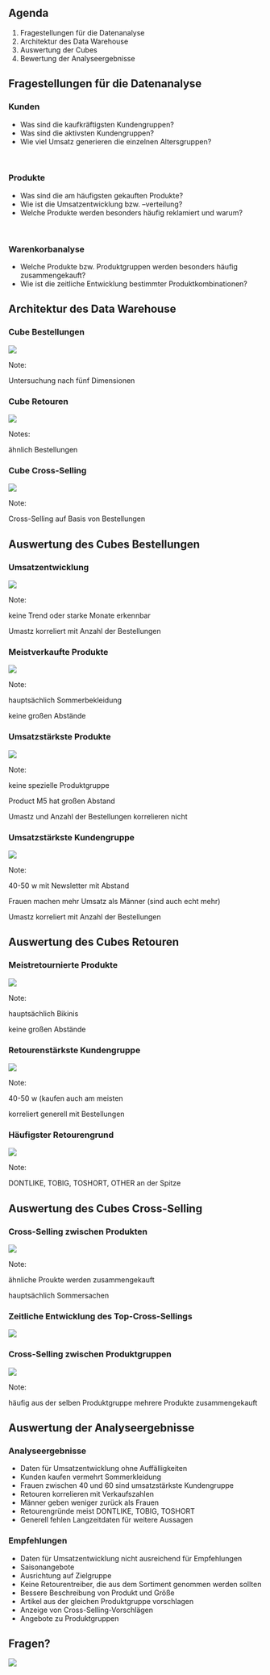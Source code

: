 ﻿## Agenda

1. Fragestellungen für die Datenanalyse
2. Architektur des Data Warehouse
3. Auswertung der Cubes
4. Bewertung der Analyseergebnisse



## Fragestellungen für die Datenanalyse



### Kunden

- Was sind die kaufkräftigsten Kundengruppen?
- Was sind die aktivsten Kundengruppen?
- Wie viel Umsatz generieren die einzelnen Altersgruppen?

<br/>

### Produkte

- Was sind die am häufigsten gekauften Produkte?
- Wie ist die Umsatzentwicklung bzw. –verteilung?
- Welche Produkte werden besonders häufig reklamiert und warum?

<br/>

### Warenkorbanalyse

- Welche Produkte bzw. Produktgruppen werden besonders häufig zusammengekauft?
- Wie ist die zeitliche Entwicklung bestimmter Produktkombinationen?



## Architektur des Data Warehouse



### Cube Bestellungen

![](images/cube-bestellungen.png)

Note:

Untersuchung nach fünf Dimensionen



### Cube Retouren

![](images/cube-retouren.png)

Notes:

ähnlich Bestellungen



### Cube Cross-Selling

![](images/cube-cross-sells.png)

Note:

Cross-Selling auf Basis von Bestellungen



<!-- .slide: data-background="images/cube-bestellungen-sql.png" -->

## Auswertung des Cubes Bestellungen



### Umsatzentwicklung

![](images/umsatzentwicklung.png)

Note:

keine Trend oder starke Monate erkennbar

Umastz korreliert mit Anzahl der Bestellungen



### Meistverkaufte Produkte

![](images/topprodukt-anzahl.png)

Note:

hauptsächlich Sommerbekleidung

keine großen Abstände



### Umsatzstärkste Produkte

![](images/topprodukt-umsatz.png)

Note:

keine spezielle Produktgruppe

Product M5 hat großen Abstand

Umastz und Anzahl der Bestellungen korrelieren nicht



### Umsatzstärkste Kundengruppe

![](images/topkunden.png)

Note:

40-50 w mit Newsletter mit Abstand

Frauen machen mehr Umsatz als Männer (sind auch echt mehr)

Umastz korreliert mit Anzahl der Bestellungen



<!-- .slide: data-background="images/cube-retouren-sql.png" -->

## Auswertung des Cubes Retouren



### Meistretournierte Produkte

![](images/topretouren-anzahl.png)

Note:

hauptsächlich Bikinis

keine großen Abstände



### Retourenstärkste Kundengruppe

![](images/downkunden.png)

Note:

40-50 w (kaufen auch am meisten

korreliert generell mit Bestellungen



### Häufigster Retourengrund

![](images/topretourengrund.png)

Note:

DONTLIKE, TOBIG, TOSHORT, OTHER an der Spitze



<!-- .slide: data-background="images/cube-cross-sells-sql.png" -->

## Auswertung des Cubes Cross-Selling



### Cross-Selling zwischen Produkten

![](images/topcross-produkte.png)

Note:

ähnliche Proukte werden zusammengekauft

hauptsächlich Sommersachen



### Zeitliche Entwicklung des Top-Cross-Sellings

![](images/topcrosssell-entwicklung.png)



### Cross-Selling zwischen Produktgruppen

![](images/topcross-gruppen.png)

Note:

häufig aus der selben Produktgruppe mehrere Produkte zusammengekauft



<!-- .slide: data-background="images/xkcd.png" -->

## Auswertung der Analyseergebnisse



### Analyseergebnisse

- Daten für Umsatzentwicklung ohne Auffälligkeiten
- Kunden kaufen vermehrt Sommerkleidung
- Frauen zwischen 40 und 60 sind umsatzstärkste Kundengruppe
- Retouren korrelieren mit Verkaufszahlen
- Männer geben weniger zurück als Frauen
- Retourengründe meist DONTLIKE, TOBIG, TOSHORT
- Generell fehlen Langzeitdaten für weitere Aussagen



### Empfehlungen

- Daten für Umsatzentwicklung nicht ausreichend für Empfehlungen
- Saisonangebote
- Ausrichtung auf Zielgruppe
- Keine Retourentreiber, die aus dem Sortiment genommen werden sollten
- Bessere Beschreibung von Produkt und Größe
- Artikel aus der gleichen Produktgruppe vorschlagen
- Anzeige von Cross-Selling-Vorschlägen
- Angebote zu Produktgruppen


## Fragen?
![](images/extrapolating.png)
